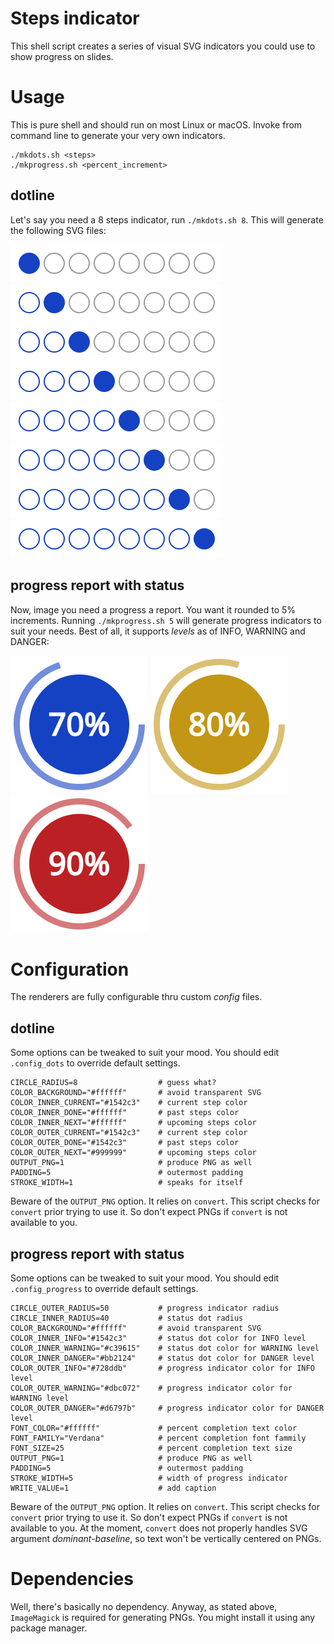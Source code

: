 # Steps indicator

This shell script creates a series of visual SVG indicators you could use to show progress on slides.

# Usage

This is pure shell and should run on most Linux or macOS. Invoke from command line to generate your very own indicators.

    ./mkdots.sh <steps>
    ./mkprogress.sh <percent_increment>

## dotline

Let's say you need a 8 steps indicator, run `./mkdots.sh 8`. This will generate the following SVG files:

![Step 1](sample/1_of_8.svg)<br/>
![Step 2](sample/2_of_8.svg)<br/>
![Step 3](sample/3_of_8.svg)<br/>
![Step 4](sample/4_of_8.svg)<br/>
![Step 5](sample/5_of_8.svg)<br/>
![Step 6](sample/6_of_8.svg)<br/>
![Step 7](sample/7_of_8.svg)<br/>
![Step 8](sample/8_of_8.svg)<br/>

## progress report with status

Now, image you need a progress a report. You want it rounded to 5% increments. Running `./mkprogress.sh 5` will generate progress indicators to suit your needs. Best of all, it supports _levels_ as of INFO, WARNING and DANGER:

![Progress 70](sample/progress_INFO_70.svg)
![Progress 80](sample/progress_WARNING_80.svg)
![Progress 90](sample/progress_DANGER_90.svg)

# Configuration

The renderers are fully configurable thru custom _config_ files.

## dotline

Some options can be tweaked to suit your mood. You should edit `.config_dots` to override default settings.

    CIRCLE_RADIUS=8                  # guess what?
    COLOR_BACKGROUND="#ffffff"       # avoid transparent SVG
    COLOR_INNER_CURRENT="#1542c3"    # current step color
    COLOR_INNER_DONE="#ffffff"       # past steps color
    COLOR_INNER_NEXT="#ffffff"       # upcoming steps color
    COLOR_OUTER_CURRENT="#1542c3"    # current step color
    COLOR_OUTER_DONE="#1542c3"       # past steps color
    COLOR_OUTER_NEXT="#999999"       # upcoming steps color
    OUTPUT_PNG=1                     # produce PNG as well
    PADDING=5                        # outermost padding
    STROKE_WIDTH=1                   # speaks for itself

Beware of the `OUTPUT_PNG` option. It relies on `convert`. This script checks for `convert` prior trying to use it. So don't expect PNGs if `convert` is not available to you.

## progress report with status

Some options can be tweaked to suit your mood. You should edit `.config_progress` to override default settings.

    CIRCLE_OUTER_RADIUS=50           # progress indicator radius
    CIRCLE_INNER_RADIUS=40           # status dot radius
    COLOR_BACKGROUND="#ffffff"       # avoid transparent SVG
    COLOR_INNER_INFO="#1542c3"       # status dot color for INFO level
    COLOR_INNER_WARNING="#c39615"    # status dot color for WARNING level
    COLOR_INNER_DANGER="#bb2124"     # status dot color for DANGER level
    COLOR_OUTER_INFO="#728ddb"       # progress indicator color for INFO level
    COLOR_OUTER_WARNING="#dbc072"    # progress indicator color for WARNING level
    COLOR_OUTER_DANGER="#d6797b"     # progress indicator color for DANGER level
    FONT_COLOR="#ffffff"             # percent completion text color
    FONT_FAMILY="Verdana"            # percent completion font fammily
    FONT_SIZE=25                     # percent completion text size
    OUTPUT_PNG=1                     # produce PNG as well
    PADDING=5                        # outermost padding
    STROKE_WIDTH=5                   # width of progress indicator
    WRITE_VALUE=1                    # add caption

Beware of the `OUTPUT_PNG` option. It relies on `convert`. This script checks for `convert` prior trying to use it. So don't expect PNGs if `convert` is not available to you. At the moment, `convert` does not properly handles SVG argument _dominant-baseline_, so text won't be vertically centered on PNGs.

# Dependencies

Well, there's basically no dependency. Anyway, as stated above, `ImageMagick` is required for generating PNGs. You might install it using any package manager.